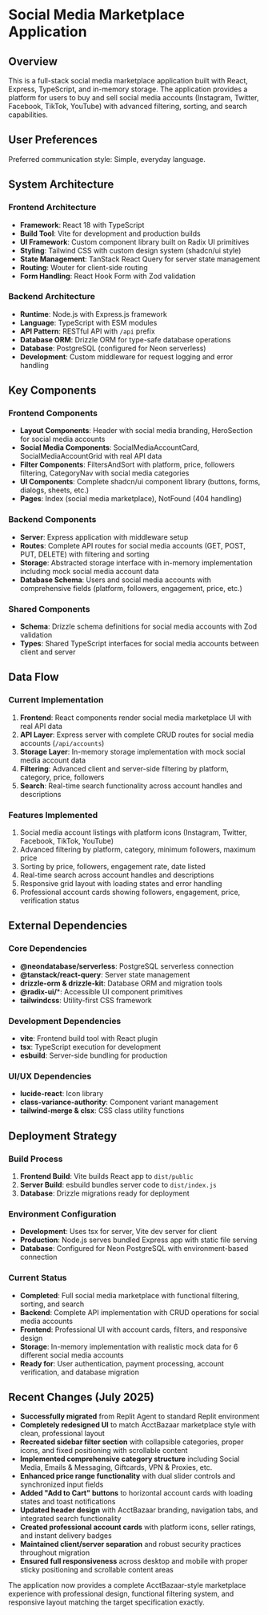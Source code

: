 # Social Media Marketplace Application

## Overview

This is a full-stack social media marketplace application built with React, Express, TypeScript, and in-memory storage. The application provides a platform for users to buy and sell social media accounts (Instagram, Twitter, Facebook, TikTok, YouTube) with advanced filtering, sorting, and search capabilities.

## User Preferences

Preferred communication style: Simple, everyday language.

## System Architecture

### Frontend Architecture
- **Framework**: React 18 with TypeScript
- **Build Tool**: Vite for development and production builds
- **UI Framework**: Custom component library built on Radix UI primitives
- **Styling**: Tailwind CSS with custom design system (shadcn/ui style)
- **State Management**: TanStack React Query for server state management
- **Routing**: Wouter for client-side routing
- **Form Handling**: React Hook Form with Zod validation

### Backend Architecture
- **Runtime**: Node.js with Express.js framework
- **Language**: TypeScript with ESM modules
- **API Pattern**: RESTful API with `/api` prefix
- **Database ORM**: Drizzle ORM for type-safe database operations
- **Database**: PostgreSQL (configured for Neon serverless)
- **Development**: Custom middleware for request logging and error handling

## Key Components

### Frontend Components
- **Layout Components**: Header with social media branding, HeroSection for social media accounts
- **Social Media Components**: SocialMediaAccountCard, SocialMediaAccountGrid with real API data
- **Filter Components**: FiltersAndSort with platform, price, followers filtering, CategoryNav with social media categories
- **UI Components**: Complete shadcn/ui component library (buttons, forms, dialogs, sheets, etc.)
- **Pages**: Index (social media marketplace), NotFound (404 handling)

### Backend Components
- **Server**: Express application with middleware setup
- **Routes**: Complete API routes for social media accounts (GET, POST, PUT, DELETE) with filtering and sorting
- **Storage**: Abstracted storage interface with in-memory implementation including mock social media account data
- **Database Schema**: Users and social media accounts with comprehensive fields (platform, followers, engagement, price, etc.)

### Shared Components
- **Schema**: Drizzle schema definitions for social media accounts with Zod validation
- **Types**: Shared TypeScript interfaces for social media accounts between client and server

## Data Flow

### Current Implementation
1. **Frontend**: React components render social media marketplace UI with real API data
2. **API Layer**: Express server with complete CRUD routes for social media accounts (`/api/accounts`)
3. **Storage Layer**: In-memory storage implementation with mock social media account data
4. **Filtering**: Advanced client and server-side filtering by platform, category, price, followers
5. **Search**: Real-time search functionality across account handles and descriptions

### Features Implemented
1. Social media account listings with platform icons (Instagram, Twitter, Facebook, TikTok, YouTube)
2. Advanced filtering by platform, category, minimum followers, maximum price
3. Sorting by price, followers, engagement rate, date listed
4. Real-time search across account handles and descriptions
5. Responsive grid layout with loading states and error handling
6. Professional account cards showing followers, engagement, price, verification status

## External Dependencies

### Core Dependencies
- **@neondatabase/serverless**: PostgreSQL serverless connection
- **@tanstack/react-query**: Server state management
- **drizzle-orm & drizzle-kit**: Database ORM and migration tools
- **@radix-ui/***: Accessible UI component primitives
- **tailwindcss**: Utility-first CSS framework

### Development Dependencies
- **vite**: Frontend build tool with React plugin
- **tsx**: TypeScript execution for development
- **esbuild**: Server-side bundling for production

### UI/UX Dependencies
- **lucide-react**: Icon library
- **class-variance-authority**: Component variant management
- **tailwind-merge & clsx**: CSS class utility functions

## Deployment Strategy

### Build Process
1. **Frontend Build**: Vite builds React app to `dist/public`
2. **Server Build**: esbuild bundles server code to `dist/index.js`
3. **Database**: Drizzle migrations ready for deployment

### Environment Configuration
- **Development**: Uses tsx for server, Vite dev server for client
- **Production**: Node.js serves bundled Express app with static file serving
- **Database**: Configured for Neon PostgreSQL with environment-based connection

### Current Status
- **Completed**: Full social media marketplace with functional filtering, sorting, and search
- **Backend**: Complete API implementation with CRUD operations for social media accounts
- **Frontend**: Professional UI with account cards, filters, and responsive design
- **Storage**: In-memory implementation with realistic mock data for 6 different social media accounts
- **Ready for**: User authentication, payment processing, account verification, and database migration

## Recent Changes (July 2025)
- **Successfully migrated** from Replit Agent to standard Replit environment
- **Completely redesigned UI** to match AcctBazaar marketplace style with clean, professional layout
- **Recreated sidebar filter section** with collapsible categories, proper icons, and fixed positioning with scrollable content
- **Implemented comprehensive category structure** including Social Media, Emails & Messaging, Giftcards, VPN & Proxies, etc.
- **Enhanced price range functionality** with dual slider controls and synchronized input fields
- **Added "Add to Cart" buttons** to horizontal account cards with loading states and toast notifications  
- **Updated header design** with AcctBazaar branding, navigation tabs, and integrated search functionality
- **Created professional account cards** with platform icons, seller ratings, and instant delivery badges
- **Maintained client/server separation** and robust security practices throughout migration
- **Ensured full responsiveness** across desktop and mobile with proper sticky positioning and scrollable content areas

The application now provides a complete AcctBazaar-style marketplace experience with professional design, functional filtering system, and responsive layout matching the target specification exactly.
